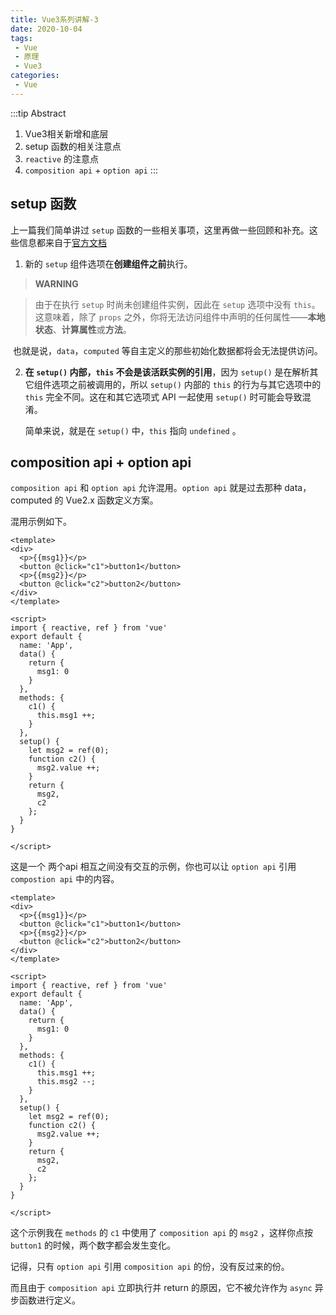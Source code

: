 ```yaml
---
title: Vue3系列讲解-3
date: 2020-10-04
tags:
 - Vue
 - 原理
 - Vue3
categories: 
 - Vue
---
```


:::tip Abstract

1. Vue3相关新增和底层
2. setup 函数的相关注意点
3. `reactive` 的注意点
4. `composition api` + `option api`
:::

<!-- more -->

## setup 函数

上一篇我们简单讲过 `setup` 函数的一些相关事项，这里再做一些回顾和补充。这些信息都来自于[官方文档]()

1. 新的 `setup` 组件选项在**创建组件之前**执行。

> **WARNING**

> 由于在执行 `setup` 时尚未创建组件实例，因此在 `setup` 选项中没有 `this`。这意味着，除了 `props` 之外，你将无法访问组件中声明的任何属性——**本地状态**、**计算属性**或**方法**。

​		也就是说，`data`，`computed` 等自主定义的那些初始化数据都将会无法提供访问。

2. **在 `setup()` 内部，`this` 不会是该活跃实例的引用**，因为 `setup()` 是在解析其它组件选项之前被调用的，所以 `setup()` 内部的 `this` 的行为与其它选项中的 `this` 完全不同。这在和其它选项式 API 一起使用 `setup()` 时可能会导致混淆。

   简单来说，就是在 `setup()` 中，`this` 指向 `undefined` 。

## composition api + option api

`composition api` 和 `option api` 允许混用。`option api` 就是过去那种 data，computed 的 Vue2.x 函数定义方案。

混用示例如下。

```vue
<template>
<div>
  <p>{{msg1}}</p>
  <button @click="c1">button1</button>
  <p>{{msg2}}</p>
  <button @click="c2">button2</button>
</div>
</template>

<script>
import { reactive, ref } from 'vue'
export default {
  name: 'App',
  data() {
    return {
      msg1: 0
    }
  },
  methods: {
    c1() {
      this.msg1 ++;
    }
  },
  setup() {
    let msg2 = ref(0);
    function c2() {
      msg2.value ++;
    }
    return {
      msg2,
      c2
    };
  }
}

</script>
```

这是一个 两个api 相互之间没有交互的示例，你也可以让 `option api` 引用 `compostion api` 中的内容。

```vue
<template>
<div>
  <p>{{msg1}}</p>
  <button @click="c1">button1</button>
  <p>{{msg2}}</p>
  <button @click="c2">button2</button>
</div>
</template>

<script>
import { reactive, ref } from 'vue'
export default {
  name: 'App',
  data() {
    return {
      msg1: 0
    }
  },
  methods: {
    c1() {
      this.msg1 ++;
      this.msg2 --;
    }
  },
  setup() {
    let msg2 = ref(0);
    function c2() {
      msg2.value ++;
    }
    return {
      msg2,
      c2
    };
  }
}

</script>
```

这个示例我在 `methods` 的 `c1` 中使用了 `composition api` 的 `msg2` ，这样你点按 `button1` 的时候，两个数字都会发生变化。

记得，只有 `option api` 引用 `composition api` 的份，没有反过来的份。

而且由于 `composition api` 立即执行并 return 的原因，它不被允许作为 `async` 异步函数进行定义。

 